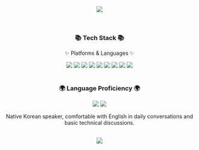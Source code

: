 <div align="center">

<img src="https://github-readme-stats.vercel.app/api?username=jack0928&show_icons=true&theme=tokyonight">

</div>
<br>


<br>
<div align=center>
	<h3>📚 Tech Stack 📚</h3>
	<p>✨ Platforms & Languages ✨</p>

<img src="https://img.shields.io/badge/Python-3776AB?style=flat&logo=Python&logoColor=white" />
<img src="https://img.shields.io/badge/C-A8B9CC?style=flat&logo=C&logoColor=white" />
<img src="https://img.shields.io/badge/C++-00599C?style=flat&logo=C%2B%2B&logoColor=white" />
<img src="https://img.shields.io/badge/Java-007396?style=flat&logo=Java&logoColor=white" />
<img src="https://img.shields.io/badge/JavaScript-F7DF1E?style=flat&logo=JavaScript&logoColor=black" />
<img src="https://img.shields.io/badge/HTML-E34F26?style=flat&logo=HTML5&logoColor=white" />
<img src="https://img.shields.io/badge/CSS-1572B6?style=flat&logo=CSS3&logoColor=white" />
<img src="https://img.shields.io/badge/Node.js-339933?style=flat&logo=Node.js&logoColor=white" />
<img src="https://img.shields.io/badge/MySQL-4479A1?style=flat&logo=MySQL&logoColor=white" />

</div> 

<br>


<div align="center">
	<h3>🌍 Language Proficiency 🌍</h3>
	<p>
		<img src="https://img.shields.io/badge/Korean-Fluent-00A98F?style=flat&logo=Google%20Translate&logoColor=white" />
		<img src="https://img.shields.io/badge/English-Comfortable-007396?style=flat&logo=Google%20Translate&logoColor=white" />
	</p>
	<p>Native Korean speaker, comfortable with English in daily conversations and basic technical discussions.</p>
</div>

<br>
<div align="center">

<img src="https://github-readme-solvedac.hyp3rflow.vercel.app/api/?handle=jack0928"/>

</div>

<br>

